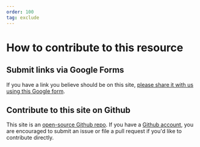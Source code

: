 ```yaml
---
order: 100
tag: exclude
---
```


# How to contribute to this resource

## Submit links via Google Forms

If you have a link you believe should be on this site, [please share it with us using this Google form](https://forms.gle/TPLCAHgvJtsFec8V8).

## Contribute to this site on Github

This site is an [open-source Github repo](https://github.com/kylehalleman/covid19inwi). If you have a [Github account](https://github.com/), you are encouraged to submit an issue or file a pull request if you'd like to contribute directly.
